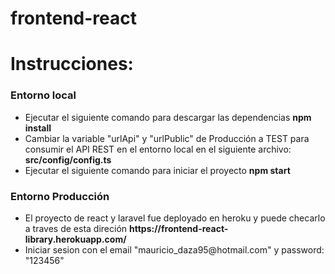 # frontend-react

<h1>Instrucciones: </h1>
<h3>Entorno local</h3> 
<ul>
    <li>Ejecutar el siguiente comando para descargar las dependencias <strong>npm install</strong></li>
    <li>Cambiar la variable "urlApi" y "urlPublic" de Producción a TEST para consumir el API REST en el entorno local en el siguiente archivo: <strong>src/config/config.ts</strong></li>
    <li>Ejecutar el siguiente comando para iniciar el proyecto <strong>npm start</strong></li> 
</ul>
<h3>Entorno Producción</h3>
<ul>
    <li>El proyecto de react y laravel fue deployado en heroku y puede checarlo a traves de esta direción <strong>https://frontend-react-library.herokuapp.com/</strong></li>
    <li>Iniciar sesion con el email "mauricio_daza95@hotmail.com" y password: "123456"</li> 
</ul>
